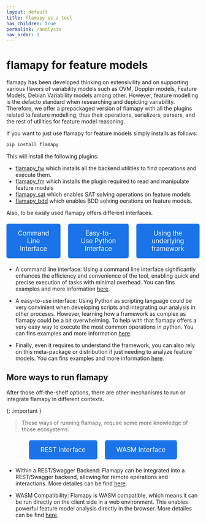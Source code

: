 ```yaml
---
layout: default
title: flamapy as a tool
has_children: true
permalink: /analysis
nav_order: 3
---
```


# flamapy for feature models
flamapy has been developed thinking on extensivility and on supporting various flavors of variability models such as OVM, Doppler models, Feature Models, Debian Variability models among other. However, feature modelling is the defacto standard when researching and depicting variability. Therefore, we offer a prepackaged version of flamapy with all the plugins related to feature modelling, thus their operations, serializers, parsers, and the rest of utilities for feature model reasoning. 

If you want to just use flamapy for feature models simply installs as follows:

```bash
pip install flamapy
```
This will install the following plugins:

* [flamapy_fw](/flamapy_plugins/core/) which installs all the backend utilities to find operations and execute them.
* [flamapy_fm](/flamapy_plugins/fm/) which installs the plugin required to read and manipulate feature models
* [flamapy_sat](/flamapy_plugins/sat/) which enables SAT solving operations on feature models
* [flamapy_bdd](/flamapy_plugins/bdd/) which enables BDD solving oerations on feature models. 

Also, to be easily used flamapy offers different interfaces. 
   <style>
        .button-container {
            display: flex;
            justify-content: center;
            gap: 20px;
            margin: 20px 0;
        }
        .highlight-button {
            background-color: #1a73e8;
            color: white;
            border: none;
            padding: 15px 30px;
            font-size: 1.2em;
            text-align: center;
            text-decoration: none;
            border-radius: 5px;
            transition: background-color 0.3s;
        }
        .highlight-button:hover {
            background-color: #155a9c;
        }
    </style>

<div class="button-container">
    <a href="/analysis/cmd/" class="highlight-button">Command Line Interface</a>
    <a href="/analysis/python_facade/" class="highlight-button">Easy-to-Use Python Interface</a>
    <a href="/analysis/python/" class="highlight-button">Using the underlying framework</a>
</div>

* A command line interface: Using a command line interface significantly enhances the efficiency and convenience of the tool, enabling quick and precise execution of tasks with minimal overhead. You can fins examples and more information [here](/analysis/cmd/).

* A easy-to-use interface: Using Python as scripting language could be very convinient when developing scripts and integrating our analysis in other proceses. However, learning how a framework as complex as flamapy could be a bit overwhelming. To help with that flamapy offers a very easy way to execute the most common operations in python. You can fins examples and more information [here](/analysis/python_facade/).

* Finally, even it requires to understand the framework, you can also rely on this meta-package or distribution if just needing to analyze feature models. You can fins examples and more information [here](/analysis/python/). 

## More ways to run flamapy
After those off-the-shelf options, there are other mechanisms to run or integrate flamapy in different contexts.

{: .important }
> These ways of running flamapy, require some more knowledge of those ecosystems:

<div class="button-container">
    <a href="analysis/rest/" class="highlight-button">REST Interface</a>
    <a href="analysis/wasm/" class="highlight-button">WASM Interface</a>
</div>

* Within a REST/Swagger Backend: Flamapy can be integrated into a REST/Swagger backend, allowing for remote operations and interactions. More detailes can be find [here](/analysis/rest/). 

* WASM Compatibility: Flamapy is WASM compatible, which means it can be run directly on the client side in a web environment. This enables powerful feature model analysis directly in the browser. More detailes can be find [here](/analysis/WASM/). 


